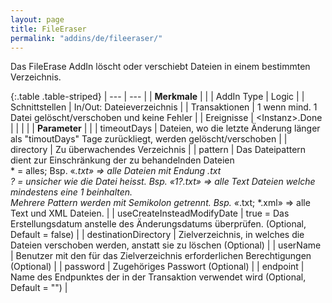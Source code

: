 ```yaml
---
layout: page
title: FileEraser
permalink: "addins/de/fileeraser/"
---
```


Das FileErase AddIn löscht oder verschiebt Dateien in einem bestimmten Verzeichnis.

{:.table .table-striped}
| --- | --- |
| __Merkmale__ | |
| AddIn Type | Logic |
| Schnittstellen | In/Out: Dateieverzeichnis |
| Transaktionen | 1 wenn mind. 1 Datei gelöscht/verschoben und keine Fehler |
| Ereignisse | &lt;Instanz&gt;.Done |
| | |
| __Parameter__ | |
| timeoutDays | Dateien, wo die letzte Änderung länger als "timoutDays" Tage zurückliegt, werden gelöscht/verschoben |
| directory | Zu überwachendes Verzeichnis |
| pattern | Das Dateipattern dient zur Einschränkung der zu behandelnden Dateien<br /> * = alles; Bsp. «*.txt» => alle Dateien mit Endung .txt <br />? = unsicher wie die Datei heisst. Bsp. «1?.txt» => alle Text Dateien welche mindestens eine 1 beinhalten. <br />Mehrere Pattern werden mit Semikolon getrennt. Bsp. «*.txt; *.xml» => alle Text und XML Dateien. |
| useCreateInsteadModifyDate | true = Das Erstellungsdatum anstelle des Änderungsdatums überprüfen. (Optional, Default = false) |
| destinationDirectory | Zielverzeichnis, in welches die Dateien verschoben werden, anstatt sie zu löschen (Optional) |
| userName | Benutzer mit den für das Zielverzeichnis erforderlichen Berechtigungen (Optional) |
| password | Zugehöriges Passwort (Optional) |
| endpoint | Name des Endpunktes der in der Transaktion verwendet wird (Optional, Default = "") |

<!-- 
## Anwendungsbeispiele 

ToDo
-->

